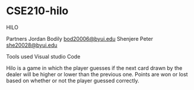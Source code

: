# CSE210-hilo

HILO

Partners
Jordan Bodily  bod20006@byui.edu
Shenjere Peter  she20028@byui.edu

Tools used
Visual studio Code

Hilo is a game in which the player guesses if the next card drawn by the dealer will be higher or lower than the previous one.
Points are won or lost based on whether or not the player guessed correctly.


